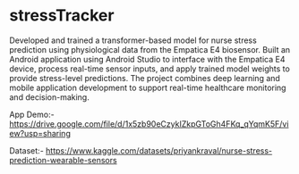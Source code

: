 # stressTracker

Developed and trained a transformer-based model for nurse stress prediction using physiological data from the Empatica E4 biosensor. Built an Android application using Android Studio to interface with the Empatica E4 device, process real-time sensor inputs, and apply trained model weights to provide stress-level predictions. The project combines deep learning and mobile application development to support real-time healthcare monitoring and decision-making.

App Demo:- https://drive.google.com/file/d/1x5zb90eCzykIZkpGToGh4FKq_qYqmK5F/view?usp=sharing

Dataset:- https://www.kaggle.com/datasets/priyankraval/nurse-stress-prediction-wearable-sensors
